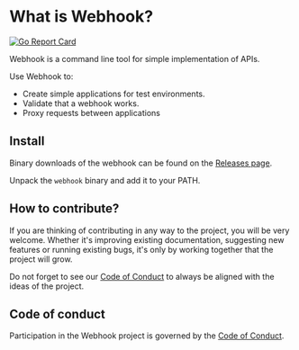 # What is Webhook?

[![Go Report Card](https://goreportcard.com/badge/github.com/otoru/webhook)](https://goreportcard.com/report/github.com/otoru/webhook)

Webhook is a command line tool for simple implementation of APIs.

Use Webhook to:

- Create simple applications for test environments.
- Validate that a webhook works.
- Proxy requests between applications

## Install

Binary downloads of the webhook can be found on the [Releases page][1].

Unpack the `webhook` binary and add it to your PATH.

## How to contribute?

If you are thinking of contributing in any way to the project, you will be very welcome. Whether it's improving existing documentation, suggesting new features or running existing bugs, it's only by working together that the project will grow.

Do not forget to see our [Code of Conduct][3] to always be aligned with the ideas of the project.

## Code of conduct

Participation in the Webhook project is governed by the [Code of Conduct][4].

[1]: https://github.com/Otoru/Webhook/releases
[3]: https://github.com/Otoru/Webhook/blob/master/CODE_OF_CONDUCT.md
[4]: https://github.com/Otoru/Webhook/blob/main/CODE_OF_CONDUCT.md
